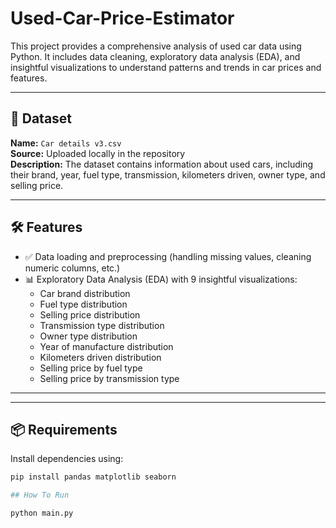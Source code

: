 # Used-Car-Price-Estimator

This project provides a comprehensive analysis of used car data using Python. It includes data cleaning, exploratory data analysis (EDA), and insightful visualizations to understand patterns and trends in car prices and features.

---

## 📂 Dataset

**Name:** `Car details v3.csv`  
**Source:** Uploaded locally in the repository  
**Description:** The dataset contains information about used cars, including their brand, year, fuel type, transmission, kilometers driven, owner type, and selling price.

---

## 🛠️ Features

- ✅ Data loading and preprocessing (handling missing values, cleaning numeric columns, etc.)
- 📊 Exploratory Data Analysis (EDA) with 9 insightful visualizations:
  - Car brand distribution
  - Fuel type distribution
  - Selling price distribution
  - Transmission type distribution
  - Owner type distribution
  - Year of manufacture distribution
  - Kilometers driven distribution
  - Selling price by fuel type
  - Selling price by transmission type

---

 
---

## 📦 Requirements

Install dependencies using:

```bash
pip install pandas matplotlib seaborn

## How To Run

python main.py
 
